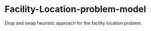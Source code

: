 # Facility-Location-problem-model
Drop and swap heuristic approach for the facility location problem.
